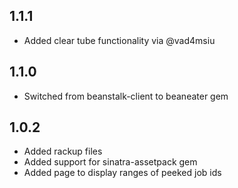 1.1.1
-----------

- Added clear tube functionality via @vad4msiu


1.1.0
-----------

- Switched from beanstalk-client to beaneater gem


1.0.2
-----------

- Added rackup files
- Added support for sinatra-assetpack gem
- Added page to display ranges of peeked job ids
